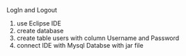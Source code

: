 
LogIn and Logout

1. use Eclipse IDE
2. create database
3. create table users with column Username and Password
4. connect IDE with Mysql Databse with jar file
   
